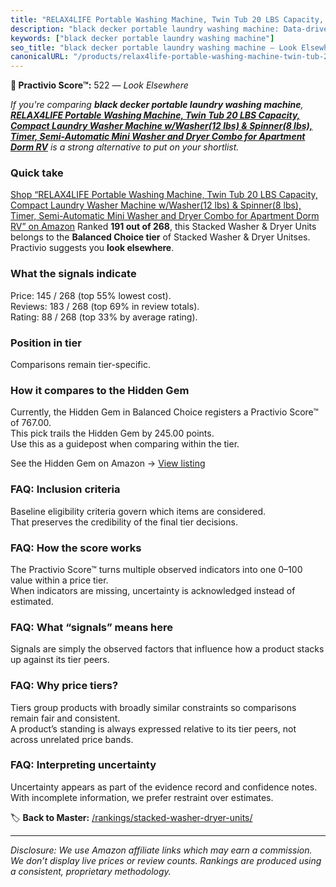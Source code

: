 ```yaml
---
title: "RELAX4LIFE Portable Washing Machine, Twin Tub 20 LBS Capacity, Compact Laundry Washer Machine w/Washer(12 lbs) & Spinner(8 lbs), Timer, Semi-Automatic Mini Washer and Dryer Combo for Apartment Dorm RV"
description: "black decker portable laundry washing machine: Data-driven ranking using the Practivio Score™. Positioned by quality, value, demand, findability, momentum."
keywords: ["black decker portable laundry washing machine"]
seo_title: "black decker portable laundry washing machine — Look Elsewhere (2025)"
canonicalURL: "/products/relax4life-portable-washing-machine-twin-tub-20-lbs-capacity-compact-laundry-washer-machine-wwasher12-lbs-spinner8-lbs-timer-semi-automatic-mini-washer-and-dryer-combo-for-apartment-dorm-rv-B0DCV9JXZZ/"
---
```


**🚫 Practivio Score™:** 522 — _Look Elsewhere_


*If you're comparing **black decker portable laundry washing machine**, **[RELAX4LIFE Portable Washing Machine, Twin Tub 20 LBS Capacity, Compact Laundry Washer Machine w/Washer(12 lbs) & Spinner(8 lbs), Timer, Semi-Automatic Mini Washer and Dryer Combo for Apartment Dorm RV](https://www.amazon.com/dp/B0DCV9JXZZ?tag=practivio-20)** is a strong alternative to put on your shortlist.*
### Quick take
[Shop “RELAX4LIFE Portable Washing Machine, Twin Tub 20 LBS Capacity, Compact Laundry Washer Machine w/Washer(12 lbs) & Spinner(8 lbs), Timer, Semi-Automatic Mini Washer and Dryer Combo for Apartment Dorm RV” on Amazon](https://www.amazon.com/dp/B0DCV9JXZZ?tag=practivio-20)
Ranked **191 out of 268**, this Stacked Washer & Dryer Units belongs to the **Balanced Choice tier** of Stacked Washer & Dryer Unitses.  
Practivio suggests you **look elsewhere**.

### What the signals indicate
Price: 145 / 268 (top 55% lowest cost).  
Reviews: 183 / 268 (top 69% in review totals).  
Rating: 88 / 268 (top 33% by average rating).  

### Position in tier
Comparisons remain tier-specific.

### How it compares to the Hidden Gem
Currently, the Hidden Gem in Balanced Choice registers a Practivio Score™ of 767.00.  
This pick trails the Hidden Gem by 245.00 points.  
Use this as a guidepost when comparing within the tier.  

See the Hidden Gem on Amazon → [View listing](https://www.amazon.com/dp/B09YLKMHLH?tag=practivio-20)

### FAQ: Inclusion criteria
Baseline eligibility criteria govern which items are considered.  
That preserves the credibility of the final tier decisions.

### FAQ: How the score works
The Practivio Score™ turns multiple observed indicators into one 0–100 value within a price tier.  
When indicators are missing, uncertainty is acknowledged instead of estimated.

### FAQ: What “signals” means here
Signals are simply the observed factors that influence how a product stacks up against its tier peers.

### FAQ: Why price tiers?
Tiers group products with broadly similar constraints so comparisons remain fair and consistent.  
A product’s standing is always expressed relative to its tier peers, not across unrelated price bands.

### FAQ: Interpreting uncertainty
Uncertainty appears as part of the evidence record and confidence notes.  
With incomplete information, we prefer restraint over estimates.


🏷️ **Back to Master:** [/rankings/stacked-washer-dryer-units/](/rankings/stacked-washer-dryer-units/)

---
_Disclosure: We use Amazon affiliate links which may earn a commission. We don’t display live prices or review counts. Rankings are produced using a consistent, proprietary methodology._
